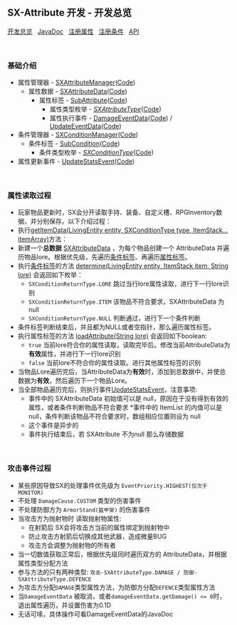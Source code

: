 ## SX-Attribute 开发 - 开发总览

 [开发总览](./overview.md)&nbsp;&nbsp;
 [JavaDoc](https://saukiya.github.io/SX-Attribute/javadoc/index.html)&nbsp;&nbsp; 
 [注册属性](./attribute.md)&nbsp;&nbsp; 
 [注册条件](./condition.md)&nbsp;&nbsp; 
 [API](https://saukiya.github.io/SX-Attribute/javadoc/github/saukiya/sxattribute/api/SXAttributeAPI.html)

<br>

### 基础介绍

* 属性管理器 - [SXAttributeManager](https://saukiya.github.io/SX-Attribute/javadoc/github/saukiya/sxattribute/data/attribute/SXAttributeManager.html)([Code](https://github.com/Saukiya/SX-Attribute/blob/master/src/main/java/github/saukiya/sxattribute/data/attribute/SXAttributeManager.java))
  * 属性数据 - [SXAttributeData](https://saukiya.github.io/SX-Attribute/javadoc/github/saukiya/sxattribute/data/attribute/SXAttributeData.html)([Code](https://github.com/Saukiya/SX-Attribute/blob/master/src/main/java/github/saukiya/sxattribute/data/attribute/SXAttributeData.java))
    * 属性标签 - [SubAttribute](https://saukiya.github.io/SX-Attribute/javadoc/github/saukiya/sxattribute/data/attribute/SubAttribute.html)([Code](https://github.com/Saukiya/SX-Attribute/blob/master/src/main/java/github/saukiya/sxattribute/data/attribute/SubAttribute.java))
      * 属性类型枚举 - *[SXAttributeType](https://saukiya.github.io/SX-Attribute/javadoc/github/saukiya/sxattribute/data/attribute/SXAttributeType.html)*([Code](https://github.com/Saukiya/SX-Attribute/blob/master/src/main/java/github/saukiya/sxattribute/data/attribute/SXAttributeType.java))
      * 属性执行事件 - <abbr title="伤害事件">[DamageEventData](https://saukiya.github.io/SX-Attribute/javadoc/github/saukiya/sxattribute/data/eventdata/sub/DamageEventData.html)</abbr>([Code](https://github.com/Saukiya/SX-Attribute/blob/master/src/main/java/github/saukiya/sxattribute/data/eventdata/sub/DamageEventData.java)) / <abbr title="更新事件">[UpdateEventData](https://saukiya.github.io/SX-Attribute/javadoc/github/saukiya/sxattribute/data/eventdata/sub/UpdateEventData.html)</abbr>([Code](https://github.com/Saukiya/SX-Attribute/blob/master/src/main/java/github/saukiya/sxattribute/data/eventdata/sub/UpdateEventData.java))
* 条件管理器 - [SXConditionManager](https://saukiya.github.io/SX-Attribute/javadoc/github/saukiya/sxattribute/data/condition/SXConditionManager.html)([Code](https://github.com/Saukiya/SX-Attribute/blob/master/src/main/java/github/saukiya/sxattribute/data/condition/SXConditionManager.java))
  * 条件标签 - [SubCondition](https://saukiya.github.io/SX-Attribute/javadoc/github/saukiya/sxattribute/data/condition/SubCondition.html)([Code](https://github.com/Saukiya/SX-Attribute/blob/master/src/main/java/github/saukiya/sxattribute/data/condition/SubCondition.java))
    * 条件类型枚举 - *[SXConditionType](https://saukiya.github.io/SX-Attribute/javadoc/github/saukiya/sxattribute/data/condition/SXConditionType.html)*([Code](https://github.com/Saukiya/SX-Attribute/blob/master/src/main/java/github/saukiya/sxattribute/data/condition/SXConditionType.java))
* 属性更新事件 - [UpdateStatsEvent](https://saukiya.github.io/SX-Attribute/javadoc/github/saukiya/sxattribute/event/UpdateStatsEvent.html)([Code](https://github.com/Saukiya/SX-Attribute/blob/master/src/main/java/github/saukiya/sxattribute/event/UpdateStatsEvent.java))

<br>

### 属性读取过程

* 玩家物品更新时，SX会分开读取手持、装备、自定义槽、RPGInventory数据，并分别保存。以下介绍过程：
* 执行[getItemData(LivingEntity entity, SXConditionType type, ItemStack... itemArray)](https://saukiya.github.io/SX-Attribute/javadoc/github/saukiya/sxattribute/data/attribute/SXAttributeManager.html#getItemData-org.bukkit.entity.LivingEntity-github.saukiya.sxattribute.data.condition.SXConditionType-org.bukkit.inventory.ItemStack...-)方法：
* 新建一个**总数据** [SXAttributeData](https://saukiya.github.io/SX-Attribute/javadoc/github/saukiya/sxattribute/data/attribute/SXAttributeData.html) ，为每个物品创建一个 AttributeData 并遍历物品lore。根据优先级，先遍历[条件标签](https://saukiya.github.io/SX-Attribute/javadoc/github/saukiya/sxattribute/data/condition/SubCondition.html)、再遍历[属性标签](https://saukiya.github.io/SX-Attribute/javadoc/github/saukiya/sxattribute/data/attribute/SubAttribute.html)。
* 执行[条件标签](https://saukiya.github.io/SX-Attribute/javadoc/github/saukiya/sxattribute/data/condition/SubCondition.html)的方法 [determine(LivingEntity entity, ItemStack item, String lore)](https://saukiya.github.io/SX-Attribute/javadoc/github/saukiya/sxattribute/data/condition/SubCondition.html#determine-org.bukkit.entity.LivingEntity-org.bukkit.inventory.ItemStack-java.lang.String-) 会返回如下枚举：
  * `SXConditionReturnType.LORE` 跳过当行lore属性读取，进行下一行lore识别
  * `SXConditionReturnType.ITEM` 该物品不符合要求，SXAttributeData 为 null
  * `SXConditionReturnType.NULL` 判断通过，进行下一个条件判断
* 条件标签判断结束后，并且都为NULL或者空指针，那么遍历属性标签。
* 执行属性标签的方法 [loadAttribute(String lore)](https://saukiya.github.io/SX-Attribute/javadoc/github/saukiya/sxattribute/data/attribute/SubAttribute.html#loadAttribute-java.lang.String-) 会返回如下boolean:
  * `true` 当前lore符合你的属性读取，读取完毕后。修改当前AttributeData为**有效**属性，并进行下一行lore识别
  * `false` 当前lore不符合你的属性读取。进行其他属性标签的识别
* 当物品Lore遍历完后，当AttributeData为**有效**时，添加到总数据中，并使总数据为**有效**，然后遍历下一个物品Lore。
* 当全部物品遍历完后，则执行事件[UpdateStatsEvent](https://saukiya.github.io/SX-Attribute/javadoc/github/saukiya/sxattribute/event/UpdateStatsEvent.html)，注意事项:
  * 事件中的 SXAttributeData 初始值可以是 null，原因在于没有得到有效的属性，或者条件判断物品不符合要求
  *事件中的 ItemList 的内值可以是 null，条件判断该物品不符合要求时，数组相应位置则设为 null
  * 这个事件是异步的
  * 事件执行结束后，若 SXAttribute 不为null 那么存储数据

<br>

### 攻击事件过程

* 某些原因导致SX的处理事件优先级为 `EventPriority.HIGHEST(仅次于MONITOR)`
* 不处理 `DamageCause.CUSTOM` 类型的伤害事件
* 不处理防御方为 `ArmorStand(盔甲架)` 的伤害事件
* 当攻击方为抛射物时 读取抛射物属性: 
  * 在射箭后 SX会将攻击方当前的属性绑定到抛射物中
  * 防止攻击方射箭后切换成其他武器，造成微量BUG
  * 攻击方会调整为抛射物的所有者
* 当一切数值获取正常后，根据优先级同时遍历双方的 AttributeData，并根据属性类型分配方法
* 参与方法的只有两种类型: `攻击-SXAttributeType.DAMAGE / 防御-SXAttributeType.DEFENCE`
* 为攻击方分配`DAMAGE`类型属性方法，为防御方分配`DEFENCE`类型属性方法
* 当`DamageEventData` 被取消，或者`damageEventData.getDamage() <= 0`时，退出属性遍历，并设置伤害为0.1D
* 无话可嗦，具体操作可看DamageEventData的JavaDoc